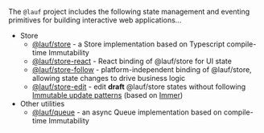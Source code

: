 The `@lauf` project includes the following state management and eventing primitives for building interactive web applications...

- Store
  - [@lauf/store](https://cefn.com/lauf/api/modules/_lauf_store.html) - a Store implementation based on Typescript compile-time Immutability
  - [@lauf/store-react](https://cefn.com/lauf/api/modules/_lauf_store_react.html) - React binding of @lauf/store for UI state
  - [@lauf/store-follow](https://cefn.com/lauf/api/modules/_lauf_store_follow.html) - platform-independent binding of @lauf/store, allowing state changes to drive business logic
  - [@lauf/store-edit](https://cefn.com/lauf/api/modules/_lauf_store_edit.html) - edit **draft** @lauf/store states without following [Immutable update patterns](https://redux.js.org/usage/structuring-reducers/immutable-update-patterns) (based on [Immer](https://www.npmjs.com/package/immer))
- Other utilities
  - [@lauf/queue](https://cefn.com/lauf/api/modules/_lauf_queue.html) - an async Queue implementation based on compile-time Immutability
